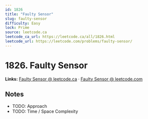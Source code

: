 ```yaml
--- 
id: 1826
title: "Faulty Sensor"
slug: faulty-sensor
difficulty: Easy
lock: Prime
source: leetcode.ca
leetcode_ca_url: https://leetcode.ca/all/1826.html
leetcode_url: https://leetcode.com/problems/faulty-sensor/
---
```


# 1826. Faulty Sensor

**Links:** [Faulty Sensor @ leetcode.ca](https://leetcode.ca/all/1826.html) · [Faulty Sensor @ leetcode.com](https://leetcode.com/problems/faulty-sensor/)

## Notes
- TODO: Approach
- TODO: Time / Space Complexity
